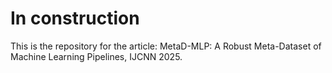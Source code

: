 # In construction
This is the repository for the article: MetaD-MLP: A Robust Meta-Dataset of Machine
Learning Pipelines, IJCNN 2025.
